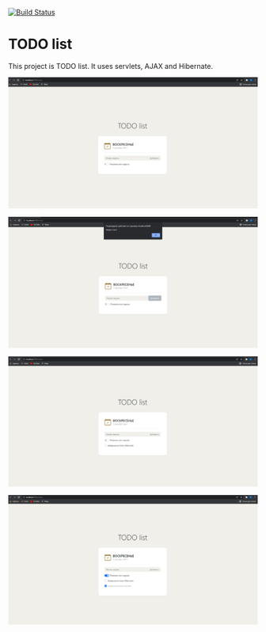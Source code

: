 [![Build Status](https://app.travis-ci.com/OlegKolchin/job4j_todo.svg?branch=master)](https://app.travis-ci.com/OlegKolchin/job4j_todo)

TODO list
=============

This project is TODO list. It uses servlets, AJAX and Hibernate.

![ScreenShot](images/1.png)

![ScreenShot](images/2.png)

![ScreenShot](images/3.png)

![ScreenShot](images/4.png)
